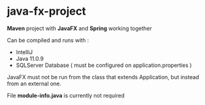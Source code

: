 # java-fx-project
**Maven** project with **JavaFX** and **Spring** working together

Can be compiled and runs with :
- IntelliJ
- Java 11.0.9
- SQLServer Database ( must be configured on application.properties )

JavaFX must not be run from the class that extends Application, but instead from an external one.

File **module-info.java** is currently not required
